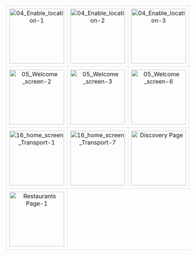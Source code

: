 <!DOCTYPE html>
<html lang="en">
<head>
    <meta charset="UTF-8">
    <meta name="viewport" content="width=device-width, initial-scale=1.0">
    <title>Images Table</title>
    <style>
        table {
            width: 100%;
            border-collapse: collapse;
        }
        td {
            border: 1px solid #ddd;
            padding: 8px;
            text-align: center;
        }
        img {
            width: 150px; /* Set fixed width */
            height: 150px; /* Set fixed height */
            object-fit: cover; /* Ensure images maintain aspect ratio */
        }
    </style>
</head>
<body>

<table>
    <tr>
        <td><img src="https://github.com/user-attachments/assets/b904f3c5-3ff3-4e96-8554-0bf2aa067208" alt="04_Enable_location-1"></td>
        <td><img src="https://github.com/user-attachments/assets/5d9c013b-aa0b-475b-88ff-606d4d3b8da0" alt="04_Enable_location-2"></td>
        <td><img src="https://github.com/user-attachments/assets/6dd9becc-91bb-4201-9e7e-3e8266ec1614" alt="04_Enable_location-3"></td>
        <td><img src="https://github.com/user-attachments/assets/92463ad1-4d25-4650-af03-f271a00a645a" alt="04_Enable_location"></td>
        <td><img src="https://github.com/user-attachments/assets/7abcb1b1-9df2-4398-a185-1788cdade5eb" alt="05_Welcome _screen-1"></td>
    </tr>
    <tr>
        <td><img src="https://github.com/user-attachments/assets/836f15f1-d8dc-49e3-8197-0d4f37d1f4ee" alt="05_Welcome _screen-2"></td>
        <td><img src="https://github.com/user-attachments/assets/0e91c04d-3dfc-4501-8191-55bdea064a46" alt="05_Welcome _screen-3"></td>
        <td><img src="https://github.com/user-attachments/assets/98cb5c3a-9173-49b2-8e3d-3a324db112c6" alt="05_Welcome _screen-6"></td>
        <td><img src="https://github.com/user-attachments/assets/c7b41230-8364-4884-98d7-bc81ed56757c" alt="05_Welcome _screen-8"></td>
        <td><img src="https://github.com/user-attachments/assets/37010f48-cc02-492d-9ecf-d33c46dd354a" alt="05_Welcome _screen"></td>
    </tr>
    <tr>
        <td><img src="https://github.com/user-attachments/assets/c9baeb86-5968-4f5b-832e-0ab4e8efe411" alt="16_home_screen_Transport-1"></td>
        <td><img src="https://github.com/user-attachments/assets/dcbffce7-f156-4497-8878-6782d27ac063" alt="16_home_screen_Transport-7"></td>
        <td><img src="https://github.com/user-attachments/assets/0662443a-a6a3-4219-984a-f2330f891d55" alt="Discovery Page"></td>
        <td><img src="https://github.com/user-attachments/assets/9b497389-45f8-47c9-b56c-f3546a420ede" alt="menu"></td>
        <td><img src="https://github.com/user-attachments/assets/7a8445f7-2609-45e0-b8bc-c207563c3e66" alt="Profile Page-1"></td>
    </tr>
    <tr>
        <td><img src="https://github.com/user-attachments/assets/421369b4-c7bc-4c63-a113-9c823d57026a" alt="Restaurants Page-1"></td>
        <td colspan="4"></td>
    </tr>
</table>

</body>
</html>
